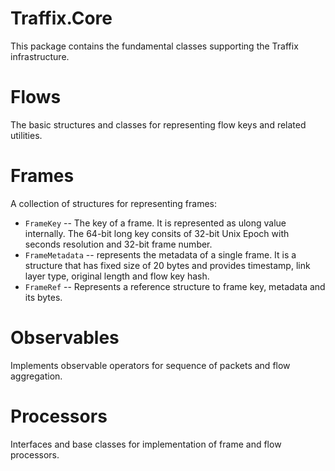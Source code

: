 ﻿# Traffix.Core

This package contains the fundamental classes supporting the Traffix infrastructure. 

# Flows

The basic structures and classes for representing flow keys and related utilities.

# Frames

A collection of structures for representing frames:

* `FrameKey` --  The key of a frame. It is represented as ulong value internally. The 64-bit long key consits of 32-bit Unix Epoch with seconds resolution and 32-bit frame number.
* `FrameMetadata` -- represents the metadata of a single frame. It is a structure that has fixed size of 20 bytes and provides timestamp, link layer type, original length and flow key hash.
* `FrameRef` -- Represents a reference structure to frame key, metadata and its bytes.

# Observables

Implements observable operators for sequence of packets and flow aggregation. 

# Processors

Interfaces and base classes for implementation of frame and flow processors.
